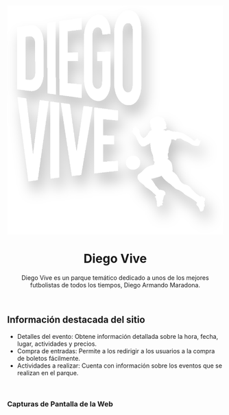 <div style="display: flex; justify-content: center; align-items: center;">
  <img src="./public/favicon.svg" style=""/>
</div>


<h1 align="center">Diego Vive</h1>

<p align="center">Diego Vive es un parque temático dedicado a unos de los mejores futbolistas de todos los tiempos, Diego Armando Maradona.</p>

<br>

## Información destacada del sitio

- Detalles del evento: Obtene información detallada sobre la hora, fecha, lugar, actividades y precios.
- Compra de entradas: Permite a los redirigir a los usuarios a la compra de boletos fácilmente. 
- Actividades a realizar: Cuenta con información sobre los eventos que se realizan en el parque. 

<br>

### Capturas de Pantalla de la Web
